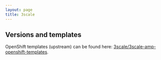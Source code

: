```yaml
---
layout: page
title: 3scale
---
```


## Versions and templates

OpenShift templates (upstream) can be found here: [3scale/3scale-amp-openshift-templates][templates].

[templates]: https://github.com/3scale/3scale-amp-openshift-templates/
